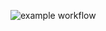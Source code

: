 ![example workflow](https://github.com/sh777/simple-service-test-duration/actions/workflows/build.yaml/badge.svg)